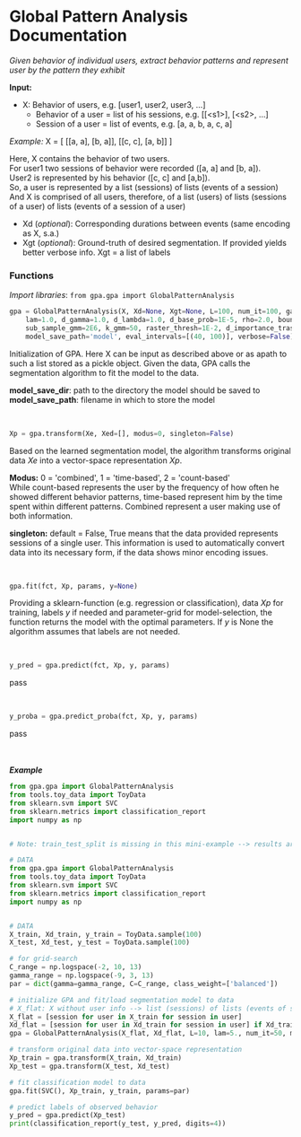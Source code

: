 # Global Pattern Analysis Documentation

_Given behavior of individual users, extract behavior patterns and represent user by the pattern they exhibit_

__Input:__

* X: Behavior of users, e.g. \[user1, user2, user3, ...\]
    * Behavior of a user = list of his sessions, e.g. \[\[\<s1>], \[\<s2>, ...]
    * Session of a user = list of events, e.g. \[a, a, b, a, c, a]

_Example:_ X = \[ \[\[a, a], \[b, a]], \[\[c, c], \[a, b]] ]

Here, X contains the behavior of two users.
<br>For user1 two sessions of behavior were recorded (\[a, a] and \[b, a]).
<br>User2 is represented by his behavior (\[c, c] and \[a,b]).
<br>So, a user is represented by a list (sessions) of lists (events of a session)
<br>And X is comprised of all users, therefore, of a list (users) of lists (sessions of a user) of lists (events of a session of a user)

* Xd (_optional_): Corresponding durations between events (same encoding as X, s.a.)
* Xgt (_optional_): Ground-truth of desired segmentation. If provided yields better verbose info.
    Xgt = a list of labels

### Functions
_Import libraries_: ``from gpa.gpa import GlobalPatternAnalysis``

```python
gpa = GlobalPatternAnalysis(X, Xd=None, Xgt=None, L=100, num_it=100, gamma=1.0, alpha=1.0, sigma=1.0,
    lam=1.0, d_gamma=1.0, d_lambda=1.0, d_base_prob=1E-5, rho=2.0, boundary=-1, num_it_gmm=1E7,
    sub_sample_gmm=2E6, k_gmm=50, raster_thresh=1E-2, d_importance_trash=200, model_save_dir='data/',
    model_save_path='model', eval_intervals=[(40, 100)], verbose=False)
```

Initialization of GPA. Here X can be input as described above or as apath to such a list stored as a pickle object.
Given the data, GPA calls the segmentation algorithm to fit the model to the data.

__model_save_dir__: path to the directory the model should be saved to
<br>__model_save_path__: filename in which to store the model

<br>

```python
Xp = gpa.transform(Xe, Xed=[], modus=0, singleton=False)
```

Based on the learned segmentation model, the algorithm transforms original data _Xe_ into a vector-space representation _Xp_.

__Modus:__ 0 = 'combined', 1 = 'time-based', 2 = 'count-based'<br>
While count-based represents the user by the frequency of how often he showed different behavior patterns,
time-based represent him by the time spent within different patterns. Combined represent a user making use of both information.

__singleton:__ default = False, True means that the data provided represents sessions of a single user.
This information is used to automatically convert data into its necessary form, if the data shows minor encoding issues.

<br>

```python
gpa.fit(fct, Xp, params, y=None)
```

Providing a sklearn-function (e.g. regression or classification), data _Xp_ for training, labels _y_ if needed and parameter-grid for model-selection, the function returns the model with the optimal parameters.
If _y_ is None the algorithm assumes that labels are not needed.

<br>

```python
y_pred = gpa.predict(fct, Xp, y, params)
```

pass

<br>

```python
y_proba = gpa.predict_proba(fct, Xp, y, params)
```

pass

<br><br>___Example___

```python
from gpa.gpa import GlobalPatternAnalysis
from tools.toy_data import ToyData
from sklearn.svm import SVC
from sklearn.metrics import classification_report
import numpy as np


# Note: train_test_split is missing in this mini-example --> results are not representative!!!

# DATA
from gpa.gpa import GlobalPatternAnalysis
from tools.toy_data import ToyData
from sklearn.svm import SVC
from sklearn.metrics import classification_report
import numpy as np


# DATA
X_train, Xd_train, y_train = ToyData.sample(100)
X_test, Xd_test, y_test = ToyData.sample(100)

# for grid-search
C_range = np.logspace(-2, 10, 13)
gamma_range = np.logspace(-9, 3, 13)
par = dict(gamma=gamma_range, C=C_range, class_weight=['balanced'])

# initialize GPA and fit/load segmentation model to data
# X_flat: X without user info --> list (sessions) of lists (events of session)
X_flat = [session for user in X_train for session in user]
Xd_flat = [session for user in Xd_train for session in user] if Xd_train is not None else None
gpa = GlobalPatternAnalysis(X_flat, Xd_flat, L=10, lam=5., num_it=50, model_save_path='model_example')

# transform original data into vector-space representation
Xp_train = gpa.transform(X_train, Xd_train)
Xp_test = gpa.transform(X_test, Xd_test)

# fit classification model to data
gpa.fit(SVC(), Xp_train, y_train, params=par)

# predict labels of observed behavior
y_pred = gpa.predict(Xp_test)
print(classification_report(y_test, y_pred, digits=4))
```
